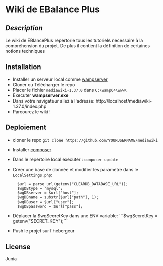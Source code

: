 # Wiki de EBalance Plus
## _Description_
Le wiki de EBlancePlus repertorie tous les tutoriels necessaire à la compréhension du projet. De plus il contient la définition de certaines notions techniques

## Installation

- Installer un serveur local comme [wampserver](https://www.wampserver.com/en/download-wampserver-64bits/)
- Cloner ou Télécharger le repo
- Placer le fichier ```mediawiki-1.37.0``` dans ```C:\wamp64\www\```
- Executer **wampserver.exe**
- Dans votre navigateur allez à l'adresse: http://localhost/mediawiki-1.37.0/index.php
- Parcourez le wiki !


## Deploiement

- cloner le repo 
```git clone https://github.com/YOURUSERNAME/mediawiki```
- Installer [composer](https://getcomposer.org/download/)
- Dans le repertoire local executer : ```composer update```
- Créer une base de donnée et modifier les paramètre dans le ```LocalSettings.php```:
  ```
    $url = parse_url(getenv("CLEARDB_DATABASE_URL"));
    $wgDBtype = "mysql";
    $wgDBserver = $url["host"];
    $wgDBname = substr($url["path"], 1);
    $wgDBuser = $url["user"];
    $wgDBpassword = $url["pass"];
    ```
- Déplacer la $wgSecretKey dans une ENV variable:
    ```$wgSecretKey = getenv("SECRET_KEY");```

- Push le projet sur l'hebergeur


## License

Junia
